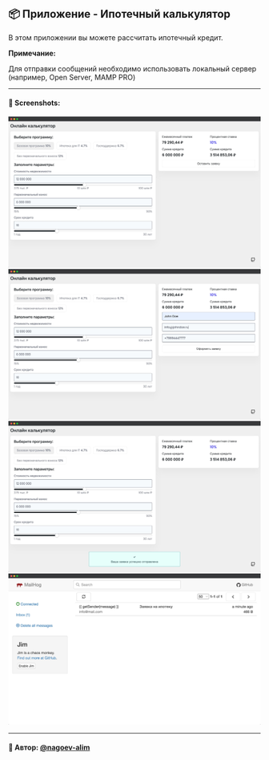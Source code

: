 ## 📦 Приложение - Ипотечный калькулятор

В этом приложении вы можете рассчитать ипотечный кредит.

**Примечание:**

Для отправки сообщений необходимо использовать локальный сервер (например, Open Server, MAMP PRO)

---

#### 🌄 Screenshots:

![App Screenshot](assets/images/preview01.jpg)
![App Screenshot](assets/images/preview02.jpg)
![App Screenshot](assets/images/preview03.jpg)
![App Screenshot](assets/images/preview04.jpg)



-----

#### 🙌 Автор: [@nagoev-alim](https://github.com/nagoev-alim)

